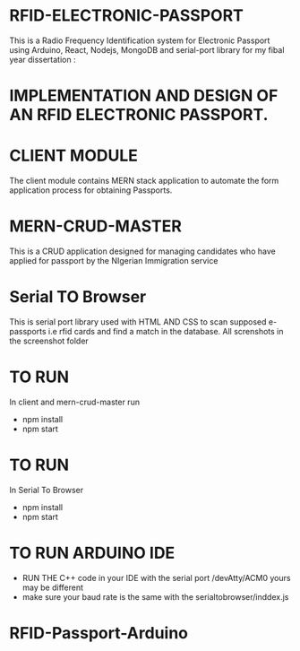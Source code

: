 # RFID-ELECTRONIC-PASSPORT
This is a Radio Frequency Identification system for Electronic Passport using Arduino, React, Nodejs, MongoDB and serial-port library for my fibal year dissertation :
# IMPLEMENTATION AND DESIGN OF AN RFID ELECTRONIC PASSPORT.
# CLIENT MODULE
The client module contains MERN stack application to automate the form application process for obtaining Passports.
# MERN-CRUD-MASTER
This is a CRUD application designed for managing candidates who have applied for passport by the NIgerian Immigration service
# Serial TO Browser
This is serial port library used with HTML AND CSS to scan supposed e-passports i.e rfid cards and find a match in the database.
All screnshots in the screenshot folder

# TO RUN
In client and mern-crud-master  run
* npm install
* npm start
# TO RUN 
In Serial To Browser
* npm install
* npm start
# TO RUN ARDUINO IDE
* RUN THE C++ code in your IDE with the serial port /devAtty/ACM0 yours may be different 
* make sure your baud rate is the same with the serialtobrowser/inddex.js 
# RFID-Passport-Arduino
